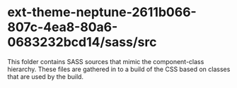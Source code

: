# ext-theme-neptune-2611b066-807c-4ea8-80a6-0683232bcd14/sass/src

This folder contains SASS sources that mimic the component-class hierarchy. These files
are gathered in to a build of the CSS based on classes that are used by the build.
